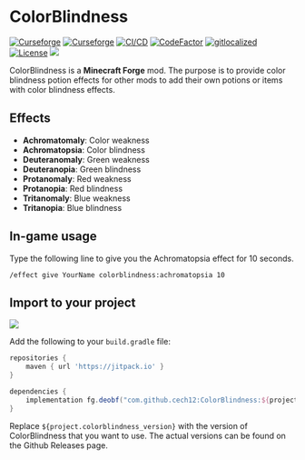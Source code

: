 # ColorBlindness

[![Curseforge](http://cf.way2muchnoise.eu/full_colorblindness_downloads(0D0D0D-F16436-fff-010101-fff).svg)](https://www.curseforge.com/minecraft/mc-mods/colorblindness)
[![Curseforge](http://cf.way2muchnoise.eu/versions/For%20MC_colorblindness_all(0D0D0D-F16436-fff-010101).svg)](https://www.curseforge.com/minecraft/mc-mods/colorblindness/files)
[![CI/CD](https://github.com/cech12/ColorBlindness/actions/workflows/cicd-workflow.yml/badge.svg)](https://github.com/cech12/ColorBlindness/actions/workflows/cicd-workflow.yml)
[![CodeFactor](https://www.codefactor.io/repository/github/cech12/colorblindness/badge)](https://www.codefactor.io/repository/github/cech12/colorblindness)
[![gitlocalized ](https://gitlocalize.com/repo/8143/whole_project/badge.svg)](https://gitlocalize.com/repo/8143/?utm_source=badge)
[![License](https://img.shields.io/github/license/cech12/ColorBlindness)](http://opensource.org/licenses/MIT)
[![](https://img.shields.io/discord/752506676719910963.svg?style=flat&color=informational&logo=discord&label=Discord)](https://discord.gg/gRUFH5t)

ColorBlindness is a **Minecraft Forge** mod. The purpose is to provide color blindness potion effects for other mods to add their own potions or items with color blindness effects.

## Effects

- **Achromatomaly**: Color weakness
- **Achromatopsia**: Color blindness
- **Deuteranomaly**: Green weakness
- **Deuteranopia**: Green blindness
- **Protanomaly**: Red weakness
- **Protanopia**: Red blindness
- **Tritanomaly**: Blue weakness
- **Tritanopia**: Blue blindness

## In-game usage

Type the following line to give you the Achromatopsia effect for 10 seconds.

    /effect give YourName colorblindness:achromatopsia 10

## Import to your project

[![](https://jitpack.io/v/cech12/ColorBlindness.svg)](https://jitpack.io/#cech12/ColorBlindness)

Add the following to your `build.gradle` file:

```groovy
repositories {
    maven { url 'https://jitpack.io' }
}

dependencies {
    implementation fg.deobf("com.github.cech12:ColorBlindness:${project.colorblindness_version}")
}
```

Replace `${project.colorblindness_version}` with the version of ColorBlindness that you want to use. The actual versions can be found on the Github Releases page.
